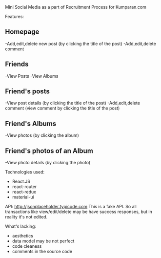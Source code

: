 Mini Social Media as a part of Recruitment Process for Kumparan.com

Features:

## Homepage
-Add,edit,delete new post (by clicking the title of the post)
-Add,edit,delete comment

## Friends
-View Posts
-View Albums

## Friend's posts
-View post details (by clicking the title of the post)
-Add,edit,delete comment (view comment by clicking the title of the post)

## Friend's Albums
-View photos (by clicking the album)

## Friend's photos of an Album
-View photo details (by clicking the photo)


Technologies used:
- React.JS
- react-router
- react-redux
- material-ui

API:
http://jsonplaceholder.typicode.com
This is a fake API. So all transactions like view/edit/delete may be have success responses, but in reality it's not edited.

What's lacking:
- aesthetics
- data model may be not perfect
- code cleaness
- comments in the source code